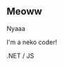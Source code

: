 ## Meoww
Nyaaa

I'm a neko coder!


.NET / JS

<!-- [![Top Langs](https://github-readme-stats.vercel.app/api/top-langs/?username=verniy1606&layout=compact&hide=css,html)](https://github.com/anuraghazra/github-readme-stats) -->

<!--
**verniy1606/verniy1606** is a ✨ _special_ ✨ repository because its `README.md` (this file) appears on your GitHub profile.

Here are some ideas to get you started:

- 🔭 I’m currently working on ...
- 🌱 I’m currently learning ...
- 👯 I’m looking to collaborate on ...
- 🤔 I’m looking for help with ...
- 💬 Ask me about ...
- 📫 How to reach me: ...
- 😄 Pronouns: ...
- ⚡ Fun fact: ...
-->
